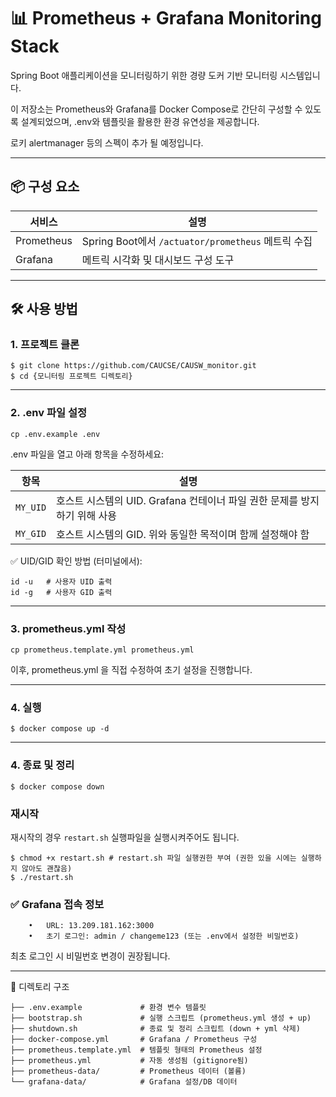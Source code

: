 # 📊 Prometheus + Grafana Monitoring Stack

Spring Boot 애플리케이션을 모니터링하기 위한 경량 도커 기반 모니터링 시스템입니다.

이 저장소는 Prometheus와 Grafana를 Docker Compose로 간단히 구성할 수 있도록 설계되었으며, .env와 템플릿을 활용한 환경 유연성을 제공합니다.

로키 alertmanager 등의 스펙이 추가 될 예정입니다.

---

##  📦 구성 요소

| 서비스     | 설명                                                   |
|------------|--------------------------------------------------------|
| Prometheus | Spring Boot에서 `/actuator/prometheus` 메트릭 수집       |
| Grafana    | 메트릭 시각화 및 대시보드 구성 도구                       |


---


## 🛠️ 사용 방법

### 1. 프로젝트 클론

```
$ git clone https://github.com/CAUCSE/CAUSW_monitor.git
$ cd {모니터링 프로젝트 디렉토리}
````

--- 

### 2. .env 파일 설정

```
cp .env.example .env
```

.env 파일을 열고 아래 항목을 수정하세요:

| 항목             | 설명                                                                 |
|------------------|----------------------------------------------------------------------|
| `MY_UID`         | 호스트 시스템의 UID. Grafana 컨테이너 파일 권한 문제를 방지하기 위해 사용 |
| `MY_GID`         | 호스트 시스템의 GID. 위와 동일한 목적이며 함께 설정해야 함              |



✅ UID/GID 확인 방법 (터미널에서):

```
id -u   # 사용자 UID 출력
id -g   # 사용자 GID 출력
```

---

### 3. prometheus.yml 작성

```
cp prometheus.template.yml prometheus.yml
```

이후, prometheus.yml 을 직접 수정하여 초기 설정을 진행합니다.

---

### 4. 실행

```
$ docker compose up -d
```

---

### 4. 종료 및 정리

```
$ docker compose down
```

### 재시작

재시작의 경우 `restart.sh` 실행파일을 실행시켜주어도 됩니다.

```
$ chmod +x restart.sh # restart.sh 파일 실행권한 부여 (권한 있을 시에는 실행하지 않아도 괜찮음)
$ ./restart.sh
```

### ✅ Grafana 접속 정보

```
	•	URL: 13.209.181.162:3000
	•	초기 로그인: admin / changeme123 (또는 .env에서 설정한 비밀번호)
```

최초 로그인 시 비밀번호 변경이 권장됩니다.

---

📂 디렉토리 구조

```
├── .env.example             # 환경 변수 템플릿
├── bootstrap.sh             # 실행 스크립트 (prometheus.yml 생성 + up)
├── shutdown.sh              # 종료 및 정리 스크립트 (down + yml 삭제)
├── docker-compose.yml       # Grafana / Prometheus 구성
├── prometheus.template.yml  # 템플릿 형태의 Prometheus 설정
├── prometheus.yml           # 자동 생성됨 (gitignore됨)
├── prometheus-data/         # Prometheus 데이터 (볼륨)
└── grafana-data/            # Grafana 설정/DB 데이터
```